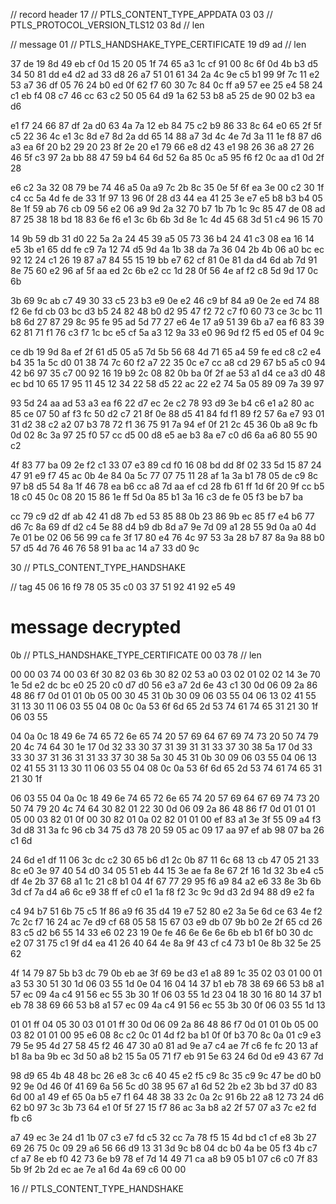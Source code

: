 // record header
17 // PTLS_CONTENT_TYPE_APPDATA
03 03 // PTLS_PROTOCOL_VERSION_TLS12
03 8d // len

// message
01 // PTLS_HANDSHAKE_TYPE_CERTIFICATE
19 d9 ad // len

37 de 19 8d 49 eb cf 0d 15 20
05 1f 74 65 a3 1c cf 91 00 8c
6f 0d 4b b3 d5 34 50 81 dd e4
d2 ad 33 d8 26 a7 51 01 61 34
2a 4c 9e c5 b1 99 9f 7c 11 e2
53 a7 36 df 05 76 24 b0 ed 0f
62 f7 60 30 7c 84 0c ff a9 57
ee 25 e4 58 24 c1 eb f4 08 c7
46 cc 63 c2 50 05 64 d9 1a 62
53 b8 a5 25 de 90 02 b3 ea d6

e1 f7 24 66 87 df 2a d0 63 4a
7a 12 eb 84 75 c2 b9 86 33 8c
64 e0 65 2f 5f c5 22 36 4c e1
3c 8d e7 8d 2a dd 65 14 88 a7
3d 4c 4e 7d 3a 11 1e f8 87 d6
a3 ea 6f 20 b2 29 20 23 8f 2e
20 e1 79 66 e8 d2 43 e1 98 26
36 a8 27 26 46 5f c3 97 2a bb
88 47 59 b4 64 6d 52 6a 85 0c
a5 95 f6 f2 0c aa d1 0d 2f 28

e6 c2 3a 32 08 79 be 74 46 a5
0a a9 7c 2b 8c 35 0e 5f 6f ea
3e 00 c2 30 1f c4 cc 5a 4d fe
de 33 1f 97 13 96 0f 28 d3 44
ea 41 25 3e e7 e5 b8 b3 b4 05
8e 1f 59 ab 76 cb 09 56 e2 06
a9 9d 2a 32 70 b7 1b 7b 1c 9c
85 47 de 08 ad 87 25 38 18 bd
18 83 6e f6 e1 3c 6b 6b 3d 8e
1c 4d 45 68 3d 51 c4 96 15 70

14 9b 59 db 31 d0 22 5a 2a 24
45 39 a5 05 73 36 b4 24 41 c3
08 ea 16 14 e5 3b e1 65 dd fe
c9 7a 12 74 d5 9d 4a 1b 38 da
7a 36 04 2b 4b 06 a0 bc ec 92
12 24 c1 26 19 87 a7 84 55 15
19 bb e7 62 cf 81 0e 81 da d4
6d ab 7d 91 8e 75 60 e2 96 af
5f aa ed 2c 6b e2 cc 1d 28 0f
56 4e af f2 c8 5d 9d 17 0c 6b

3b 69 9c ab c7 49 30 33 c5 23
b3 e9 0e e2 46 c9 bf 84 a9 0e
2e ed 74 88 f2 6e fd cb 03 bc
d3 b5 24 82 48 b0 d2 95 47 f2
72 c7 f0 60 73 ce 3c bc 11 b8
6d 27 87 29 8c 95 fe 95 ad 5d
77 27 e6 4e 17 a9 51 39 6b a7
ea f6 83 39 62 81 71 f1 76 c3
f7 1c bc e5 cf 5a a3 12 9a 33
e0 96 9d f2 f5 ed 05 ef 04 9c

ce db 19 9d 8a ef 2f 61 d5 05
a5 7d 5b 56 68 4d 71 65 a4 59
fe ed c8 c2 e4 b4 35 1a 5c d0
01 38 74 7c 60 f2 a7 22 35 0c
e7 cc a8 cd 29 67 b5 a5 c0 94
42 b6 97 35 c7 00 92 16 19 b9
2c 08 82 0b ba 0f 2f ae 53 a1
d4 ce a3 d0 48 ec bd 10 65 17
95 11 45 12 34 22 58 d5 22 ac
22 e2 74 5a 05 89 09 7a 39 97

93 5d 24 aa ad 53 a3 ea f6 22
d7 ec 2e c2 78 93 d9 3e b4 c6
e1 a2 80 ac 85 ce 07 50 af f3
fc 50 d2 c7 21 8f 0e 88 d5 41
84 fd f1 89 f2 57 6a e7 93 01
31 d2 38 c2 a2 07 b3 78 72 f1
36 75 91 7a 94 ef 0f 21 2c 45
36 0b a8 9c fb 0d 02 8c 3a 97
25 f0 57 cc d5 00 d8 e5 ae b3
8a e7 c0 d6 6a a6 80 55 90 c2

4f 83 77 ba 09 2e f2 c1 33 07
e3 89 cd f0 16 08 bd dd 8f 02
33 5d 15 87 24 47 91 e9 f7 45
ac 0b 4e 84 0a 5c 77 07 75 11
28 af 1a 3a b1 78 05 de c9 8c
97 b8 d5 54 8a 1f 46 78 ea b6
cc a8 7d aa ef cd 28 fb 61 ff
1d 6f 20 9f cc b5 18 c0 45 0c
08 20 15 86 1e ff 5d 0a 85 b1
3a 16 c3 de fe 05 f3 be b7 ba

cc 79 c9 d2 df ab 42 41 d8 7b
ed 53 85 88 0b 23 86 9b ec 85
f7 e4 b6 77 d6 7c 8a 69 df d2
c4 5e 88 d4 b9 db 8d a7 9e 7d
09 a1 28 55 9d 0a a0 4d 7e 01
be 02 06 56 99 ca fe 3f 17 80
e4 76 4c 97 53 3a 28 b7 87 8a
9a 88 b0 57 d5 4d 76 46 76 58
91 ba ac 14 a7 33 d0 9c

30 // PTLS_CONTENT_TYPE_HANDSHAKE

// tag
45 06 16 f9 78 05 35 c0 03 37
51 92 41 92 e5 49

# message decrypted

0b // PTLS_HANDSHAKE_TYPE_CERTIFICATE
00 03 78 // len

00 00 03 74 00 03 6f 30 82 03
6b 30 82 02 53 a0 03 02 01 02
02 14 3e 70 1e 5d e2 dc bc e0
25 20 c0 d7 d0 56 e3 a7 2d 6e
43 c1 30 0d 06 09 2a 86 48 86
f7 0d 01 01 0b 05 00 30 45 31
0b 30 09 06 03 55 04 06 13 02
41 55 31 13 30 11 06 03 55 04
08 0c 0a 53 6f 6d 65 2d 53 74
61 74 65 31 21 30 1f 06 03 55

04 0a 0c 18 49 6e 74 65 72 6e
65 74 20 57 69 64 67 69 74 73
20 50 74 79 20 4c 74 64 30 1e
17 0d 32 33 30 37 31 39 31 31
33 37 30 38 5a 17 0d 33 33 30
37 31 36 31 31 33 37 30 38 5a
30 45 31 0b 30 09 06 03 55 04
06 13 02 41 55 31 13 30 11 06
03 55 04 08 0c 0a 53 6f 6d 65
2d 53 74 61 74 65 31 21 30 1f

06 03 55 04 0a 0c 18 49 6e 74
65 72 6e 65 74 20 57 69 64 67
69 74 73 20 50 74 79 20 4c 74
64 30 82 01 22 30 0d 06 09 2a
86 48 86 f7 0d 01 01 01 05 00
03 82 01 0f 00 30 82 01 0a 02
82 01 01 00 ef 83 a1 3e 3f 55
09 a4 f3 3d d8 31 3a fc 96 cb
34 75 d3 78 20 59 05 ac 09 17
aa 97 ef ab 98 07 ba 26 c1 6d

24 6d e1 df 11 06 3c dc c2 30
65 b6 d1 2c 0b 87 11 6c 68 13
cb 47 05 21 33 8c e0 3e 97 40
54 d0 34 05 51 eb 44 15 3e ae
fa 8e 67 2f 16 1d 32 3b e4 c5
df 4e 2b 37 68 a1 1c 21 c8 b1
04 4f 67 77 29 95 f6 a9 84 a2
e6 33 8e 3b 6b 3d cf 7a d4 a6
6c e9 38 ff ef c0 e1 1a f8 f2
3c 9c 9d d3 2d 94 88 d9 e2 fa

c4 94 b7 51 6b 75 c5 1f 86 a9
f6 35 d4 19 e7 52 80 e2 3a 5e
6d ce 63 4e f2 7c 2c f7 16 24
ac 7e d9 cf 68 05 58 15 67 03
e9 db 07 9b b0 2e 2f 65 cd 26
83 c5 d2 b6 55 14 33 e6 02 23
19 0e fe 46 6e 6e 6e 6b eb b1
6f b0 30 dc e2 07 31 75 c1 9f
d4 ea 41 26 40 64 4e 8a 9f 43
cf c4 73 b1 0e 8b 32 5e 25 62

4f 14 79 87 5b b3 dc 79 0b eb
ae 3f 69 be d3 e1 a8 89 1c 35
02 03 01 00 01 a3 53 30 51 30
1d 06 03 55 1d 0e 04 16 04 14
37 b1 eb 78 38 69 66 53 b8 a1
57 ec 09 4a c4 91 56 ec 55 3b
30 1f 06 03 55 1d 23 04 18 30
16 80 14 37 b1 eb 78 38 69 66
53 b8 a1 57 ec 09 4a c4 91 56
ec 55 3b 30 0f 06 03 55 1d 13

01 01 ff 04 05 30 03 01 01 ff
30 0d 06 09 2a 86 48 86 f7 0d
01 01 0b 05 00 03 82 01 01 00
95 e6 08 8c c2 0c 01 4d f2 ba
b1 0f 0f b3 70 8c 0a 01 c9 e3
79 5e 95 4d 27 58 45 f2 46 47
30 a0 81 ad 9e a7 c4 ae 7f c6
fe fc 20 13 af b1 8a ba 9b ec
3d 50 a8 b2 15 5a 05 71 f7 eb
91 5e 63 24 6d 0d e9 43 67 7d

98 d9 65 4b 48 48 bc 26 e8 3c
c6 40 45 e2 f5 c9 8c 35 c9 9c
47 be d0 b0 92 9e 0d 46 0f 41
69 6a 56 5c d0 38 95 67 a1 6d
52 2b e2 3b bd 37 d0 83 6d 00
a1 49 ef 65 0a b5 e7 f1 64 48
38 33 2c 0a 2c 91 6b 22 a8 12
73 24 d6 62 b0 97 3c 3b 73 64
e1 0f 5f 27 15 f7 86 ac 3a b8
a2 2f 57 07 a3 7c e2 fd fb c6

a7 49 ec 3e 24 d1 1b 07 c3 e7
fd c5 32 cc 7a 78 f5 15 4d bd
c1 cf e8 3b 27 69 26 75 0c 09
29 a6 56 66 d9 13 31 3d 9c b8
04 dc b0 4a be 05 f3 4b c7 cf
a7 8e eb f0 42 73 6e b9 78 ef
7d 14 49 71 ca a8 b9 05 b1 07
c6 c0 7f 83 5b 9f 2b 2d ec ae
7e a1 6d 4a 69 c6 00 00

16 // PTLS_CONTENT_TYPE_HANDSHAKE